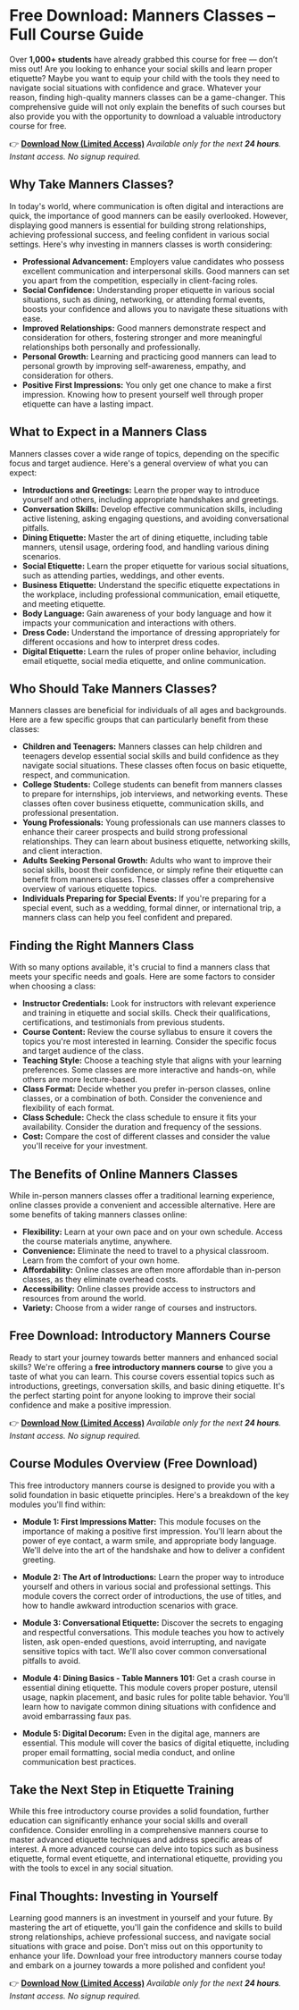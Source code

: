 # Free Download: Manners Classes – Full Course Guide

Over **1,000+ students** have already grabbed this course for free — don’t miss out! Are you looking to enhance your social skills and learn proper etiquette?  Maybe you want to equip your child with the tools they need to navigate social situations with confidence and grace. Whatever your reason, finding high-quality manners classes can be a game-changer. This comprehensive guide will not only explain the benefits of such courses but also provide you with the opportunity to download a valuable introductory course for free.

👉 [**Download Now (Limited Access)**](https://udemywork.com/manners-classes)
_Available only for the next **24 hours**. Instant access. No signup required._

## Why Take Manners Classes?

In today's world, where communication is often digital and interactions are quick, the importance of good manners can be easily overlooked. However, displaying good manners is essential for building strong relationships, achieving professional success, and feeling confident in various social settings. Here's why investing in manners classes is worth considering:

*   **Professional Advancement:** Employers value candidates who possess excellent communication and interpersonal skills. Good manners can set you apart from the competition, especially in client-facing roles.
*   **Social Confidence:** Understanding proper etiquette in various social situations, such as dining, networking, or attending formal events, boosts your confidence and allows you to navigate these situations with ease.
*   **Improved Relationships:** Good manners demonstrate respect and consideration for others, fostering stronger and more meaningful relationships both personally and professionally.
*   **Personal Growth:** Learning and practicing good manners can lead to personal growth by improving self-awareness, empathy, and consideration for others.
*   **Positive First Impressions:** You only get one chance to make a first impression. Knowing how to present yourself well through proper etiquette can have a lasting impact.

## What to Expect in a Manners Class

Manners classes cover a wide range of topics, depending on the specific focus and target audience. Here's a general overview of what you can expect:

*   **Introductions and Greetings:** Learn the proper way to introduce yourself and others, including appropriate handshakes and greetings.
*   **Conversation Skills:** Develop effective communication skills, including active listening, asking engaging questions, and avoiding conversational pitfalls.
*   **Dining Etiquette:** Master the art of dining etiquette, including table manners, utensil usage, ordering food, and handling various dining scenarios.
*   **Social Etiquette:** Learn the proper etiquette for various social situations, such as attending parties, weddings, and other events.
*   **Business Etiquette:** Understand the specific etiquette expectations in the workplace, including professional communication, email etiquette, and meeting etiquette.
*   **Body Language:** Gain awareness of your body language and how it impacts your communication and interactions with others.
*   **Dress Code:** Understand the importance of dressing appropriately for different occasions and how to interpret dress codes.
*   **Digital Etiquette:** Learn the rules of proper online behavior, including email etiquette, social media etiquette, and online communication.

## Who Should Take Manners Classes?

Manners classes are beneficial for individuals of all ages and backgrounds. Here are a few specific groups that can particularly benefit from these classes:

*   **Children and Teenagers:** Manners classes can help children and teenagers develop essential social skills and build confidence as they navigate social situations. These classes often focus on basic etiquette, respect, and communication.
*   **College Students:** College students can benefit from manners classes to prepare for internships, job interviews, and networking events. These classes often cover business etiquette, communication skills, and professional presentation.
*   **Young Professionals:** Young professionals can use manners classes to enhance their career prospects and build strong professional relationships. They can learn about business etiquette, networking skills, and client interaction.
*   **Adults Seeking Personal Growth:** Adults who want to improve their social skills, boost their confidence, or simply refine their etiquette can benefit from manners classes. These classes offer a comprehensive overview of various etiquette topics.
*   **Individuals Preparing for Special Events:** If you're preparing for a special event, such as a wedding, formal dinner, or international trip, a manners class can help you feel confident and prepared.

## Finding the Right Manners Class

With so many options available, it's crucial to find a manners class that meets your specific needs and goals. Here are some factors to consider when choosing a class:

*   **Instructor Credentials:** Look for instructors with relevant experience and training in etiquette and social skills. Check their qualifications, certifications, and testimonials from previous students.
*   **Course Content:** Review the course syllabus to ensure it covers the topics you're most interested in learning. Consider the specific focus and target audience of the class.
*   **Teaching Style:** Choose a teaching style that aligns with your learning preferences. Some classes are more interactive and hands-on, while others are more lecture-based.
*   **Class Format:** Decide whether you prefer in-person classes, online classes, or a combination of both. Consider the convenience and flexibility of each format.
*   **Class Schedule:** Check the class schedule to ensure it fits your availability. Consider the duration and frequency of the sessions.
*   **Cost:** Compare the cost of different classes and consider the value you'll receive for your investment.

## The Benefits of Online Manners Classes

While in-person manners classes offer a traditional learning experience, online classes provide a convenient and accessible alternative. Here are some benefits of taking manners classes online:

*   **Flexibility:** Learn at your own pace and on your own schedule. Access the course materials anytime, anywhere.
*   **Convenience:** Eliminate the need to travel to a physical classroom. Learn from the comfort of your own home.
*   **Affordability:** Online classes are often more affordable than in-person classes, as they eliminate overhead costs.
*   **Accessibility:** Online classes provide access to instructors and resources from around the world.
*   **Variety:** Choose from a wider range of courses and instructors.

## Free Download: Introductory Manners Course

Ready to start your journey towards better manners and enhanced social skills? We're offering a **free introductory manners course** to give you a taste of what you can learn. This course covers essential topics such as introductions, greetings, conversation skills, and basic dining etiquette. It's the perfect starting point for anyone looking to improve their social confidence and make a positive impression.

👉 [**Download Now (Limited Access)**](https://udemywork.com/manners-classes)
_Available only for the next **24 hours**. Instant access. No signup required._

## Course Modules Overview (Free Download)

This free introductory manners course is designed to provide you with a solid foundation in basic etiquette principles. Here's a breakdown of the key modules you'll find within:

*   **Module 1: First Impressions Matter:** This module focuses on the importance of making a positive first impression. You'll learn about the power of eye contact, a warm smile, and appropriate body language. We'll delve into the art of the handshake and how to deliver a confident greeting.

*   **Module 2: The Art of Introductions:** Learn the proper way to introduce yourself and others in various social and professional settings. This module covers the correct order of introductions, the use of titles, and how to handle awkward introduction scenarios with grace.

*   **Module 3: Conversational Etiquette:** Discover the secrets to engaging and respectful conversations. This module teaches you how to actively listen, ask open-ended questions, avoid interrupting, and navigate sensitive topics with tact. We'll also cover common conversational pitfalls to avoid.

*   **Module 4: Dining Basics - Table Manners 101:** Get a crash course in essential dining etiquette. This module covers proper posture, utensil usage, napkin placement, and basic rules for polite table behavior. You'll learn how to navigate common dining situations with confidence and avoid embarrassing faux pas.

*   **Module 5: Digital Decorum:** Even in the digital age, manners are essential. This module will cover the basics of digital etiquette, including proper email formatting, social media conduct, and online communication best practices.

## Take the Next Step in Etiquette Training

While this free introductory course provides a solid foundation, further education can significantly enhance your social skills and overall confidence. Consider enrolling in a comprehensive manners course to master advanced etiquette techniques and address specific areas of interest. A more advanced course can delve into topics such as business etiquette, formal event etiquette, and international etiquette, providing you with the tools to excel in any social situation.

## Final Thoughts: Investing in Yourself

Learning good manners is an investment in yourself and your future. By mastering the art of etiquette, you'll gain the confidence and skills to build strong relationships, achieve professional success, and navigate social situations with grace and poise. Don't miss out on this opportunity to enhance your life. Download your free introductory manners course today and embark on a journey towards a more polished and confident you!

👉 [**Download Now (Limited Access)**](https://udemywork.com/manners-classes)
_Available only for the next **24 hours**. Instant access. No signup required._
